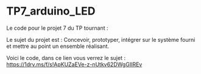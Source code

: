 # TP7_arduino_LED

Le code pour le projet 7 du TP tournant :

Le sujet du projet est : Concevoir, prototyper, intégrer sur le système fourni et mettre au point un ensemble réalisant.

Voici le code, dans ce lien vous verrez le sujet : https://1drv.ms/f/s!ApKUZaEVe-z-nUtkv62DWgGIIREv
